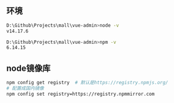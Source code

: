 ## 环境

```sh
D:\Github\Projects\mall\vue-admin>node -v
v14.17.6

D:\Github\Projects\mall\vue-admin>npm -v
6.14.15
```



## node镜像库

```sh
npm config get registry  # 默认是https://registry.npmjs.org/
# 配置成国内镜像
npm config set registry=https://registry.npmmirror.com
```

